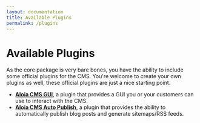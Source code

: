 ```yaml
---
layout: documentation
title: Available Plugins
permalink: /plugins
---
```


# Available Plugins

As the core package is very bare bones, you have the ability to include some official plugins for the CMS. 
You're welcome to create your own plugins as well, these official plugins are just a nice starting point.

- [**Aloia CMS GUI**](https://github.com/roelofjan-elsinga/aloia-cms-gui), a plugin that provides a GUI you or your customers can use to interact with the CMS.
- [**Aloia CMS Auto Publish**](https://github.com/roelofjan-elsinga/aloia-cms-publish), a plugin that provides the ability to automatically publish blog posts and generate sitemaps/RSS feeds.